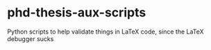 # phd-thesis-aux-scripts
Python scripts to help validate things in LaTeX code, since the LaTeX debugger sucks
